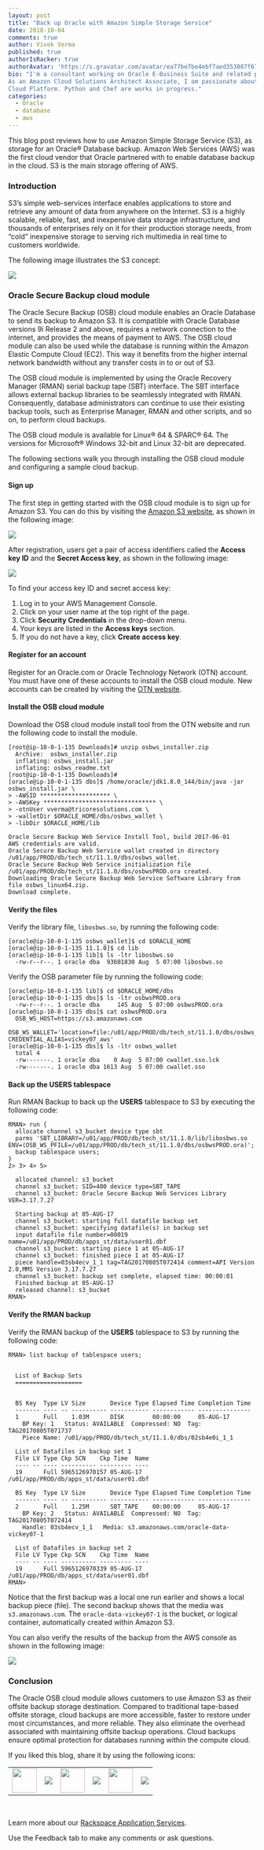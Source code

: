 ```yaml
---
layout: post
title: "Back up Oracle with Amazon Simple Storage Service"
date: 2018-10-04
comments: true
author: Vivek Verma
published: true
authorIsRacker: true
authorAvatar: 'https://s.gravatar.com/avatar/ea77be7be4ebf7aed353087f677104be'
bio: "I'm a consultant working on Oracle E-Business Suite and related products.
As an Amazon Cloud Solutions Architect Associate, I am passionate about the
Cloud Platform. Python and Chef are works in progress."
categories:
  - Oracle
  - database
  - aws
---
```


This blog post reviews how to use Amazon Simple Storage Service (S3), as storage
for an Oracle&reg; Database backup. Amazon Web Services (AWS) was the first cloud
vendor that Oracle partnered with to enable database backup in the cloud. S3 is
the main storage offering of AWS.

<!--more-->

### Introduction

S3’s simple web-services interface enables applications to store and retrieve
any amount of data from anywhere on the Internet. S3 is a highly scalable,
reliable, fast, and inexpensive data storage infrastructure, and thousands of
enterprises rely on it for their production storage needs, from “cold”
inexpensive storage to serving rich multimedia in real time to customers
worldwide.

The following image illustrates the S3 concept:

![](Picture1.png)

### Oracle Secure Backup cloud module

The Oracle Secure Backup (OSB) cloud module enables an Oracle Database to send
its backup to Amazon S3. It is compatible with Oracle Database versions 9i
Release 2 and above, requires a network connection to the internet, and
provides the means of payment to AWS. The OSB cloud module can also be used
while the database is running within the Amazon Elastic Compute Cloud (EC2).
This way it benefits from the higher internal network bandwidth without any
transfer costs in to or out of S3.

The OSB cloud module is implemented by using the Oracle Recovery Manager (RMAN)
serial backup tape (SBT) interface. The SBT interface allows external backup
libraries to be seamlessly integrated with RMAN. Consequently, database
administrators can continue to use their existing backup tools, such as Enterprise
Manager, RMAN and other scripts, and so on, to perform cloud backups.

The OSB cloud module is available for Linux&reg; 64 & SPARC&reg; 64. The
versions for Microsoft&reg; Windows 32-bit and Linux 32-bit are deprecated.

The following sections walk you through installing the OSB cloud module and
configuring a sample cloud backup.

#### Sign up

The first step in getting started with the OSB cloud module is to sign up for
Amazon S3. You can do this by visiting the [Amazon S3 website](https://aws.amazon.com/s3 ),
as shown in the following image:

![](Picture2.png)

After registration, users get a pair of access identifiers called
the **Access key ID** and the **Secret Access key**, as shown in the following
image:

![](Picture3.png)

To find your access key ID and secret access key:
 
1. Log in to your AWS Management Console.
2. Click on your user name at the top right of the page.
3. Click **Security Credentials** in the drop-down menu.
4. Your keys are listed in the  **Access keys** section.
5. If you do not have a key, click **Create access key**.

#### Register for an account

Register for an Oracle.com or Oracle Technology Network (OTN) account. You must
have one of these accounts to install the OSB cloud module. New accounts can be
created by visiting the [OTN website](https://otn.oracle.com).

#### Install the OSB cloud module

Download the OSB cloud module install tool from the OTN website and run the
following code to install the module.

    [root@ip-10-0-1-135 Downloads]# unzip osbws_installer.zip
      Archive:  osbws_installer.zip
      inflating: osbws_install.jar
      inflating: osbws_readme.txt
    [root@ip-10-0-1-135 Downloads]#
    [oracle@ip-10-0-1-135 dbs]$ /home/oracle/jdk1.8.0_144/bin/java -jar osbws_install.jar \
    > -AWSID ******************** \
    > -AWSKey ******************************** \
    > -otnUser vverma@tricoresolutions.com \
    > -walletDir $ORACLE_HOME/dbs/osbws_wallet \
    > -libDir $ORACLE_HOME/lib

    Oracle Secure Backup Web Service Install Tool, build 2017-06-01
    AWS credentials are valid.
    Oracle Secure Backup Web Service wallet created in directory /u01/app/PROD/db/tech_st/11.1.0/dbs/osbws_wallet.
    Oracle Secure Backup Web Service initialization file /u01/app/PROD/db/tech_st/11.1.0/dbs/osbwsPROD.ora created.
    Downloading Oracle Secure Backup Web Service Software Library from file osbws_linux64.zip.
    Download complete.

#### Verify the files

Verify the library file, `libosbws.so`, by running the following code:

    [oracle@ip-10-0-1-135 osbws_wallet]$ cd $ORACLE_HOME
    [oracle@ip-10-0-1-135 11.1.0]$ cd lib
    [oracle@ip-10-0-1-135 lib]$ ls -ltr libosbws.so
      -rw-r--r--. 1 oracle dba  93601830 Aug  5 07:00 libosbws.so


Verify the OSB parameter file by running the following code:

    [oracle@ip-10-0-1-135 lib]$ cd $ORACLE_HOME/dbs
    [oracle@ip-10-0-1-135 dbs]$ ls -ltr osbwsPROD.ora
      -rw-r--r--. 1 oracle dba     145 Aug  5 07:00 osbwsPROD.ora
    [oracle@ip-10-0-1-135 dbs]$ cat osbwsPROD.ora
      OSB_WS_HOST=https://s3.amazonaws.com
      OSB_WS_WALLET='location=file:/u01/app/PROD/db/tech_st/11.1.0/dbs/osbws_wallet CREDENTIAL_ALIAS=vickey07_aws'
    [oracle@ip-10-0-1-135 dbs]$ ls -ltr osbws_wallet
      total 4
      -rw-------. 1 oracle dba    0 Aug  5 07:00 cwallet.sso.lck
      -rw-------. 1 oracle dba 1613 Aug  5 07:00 cwallet.sso

#### Back up the USERS tablespace

Run RMAN Backup to back up the **USERS** tablespace to S3 by executing the
following code:

    RMAN> run {
      allocate channel s3_bucket device type sbt
      parms 'SBT_LIBRARY=/u01/app/PROD/db/tech_st/11.1.0/lib/libosbws.so ENV=(OSB_WS_PFILE=/u01/app/PROD/db/tech_st/11.1.0/dbs/osbwsPROD.ora)';
      backup tablespace users;
    }
    2> 3> 4> 5>

      allocated channel: s3_bucket
      channel s3_bucket: SID=400 device type=SBT_TAPE
      channel s3_bucket: Oracle Secure Backup Web Services Library VER=3.17.7.27

      Starting backup at 05-AUG-17
      channel s3_bucket: starting full datafile backup set
      channel s3_bucket: specifying datafile(s) in backup set
      input datafile file number=00019 name=/u01/app/PROD/db/apps_st/data/user01.dbf
      channel s3_bucket: starting piece 1 at 05-AUG-17
      channel s3_bucket: finished piece 1 at 05-AUG-17
      piece handle=03sb4ecv_1_1 tag=TAG20170805T072414 comment=API Version 2.0,MMS Version 3.17.7.27
      channel s3_bucket: backup set complete, elapsed time: 00:00:01
      Finished backup at 05-AUG-17
      released channel: s3_bucket
    RMAN>

#### Verify the RMAN backup

Verify the RMAN backup of the **USERS** tablespace to S3 by running the
following code:

    RMAN> list backup of tablespace users;


      List of Backup Sets
      ===================


      BS Key  Type LV Size       Device Type Elapsed Time Completion Time
      ------- ---- -- ---------- ----------- ------------ ---------------
      1       Full    1.03M      DISK        00:00:00     05-AUG-17
        BP Key: 1   Status: AVAILABLE  Compressed: NO  Tag: TAG20170805T071737
        Piece Name: /u01/app/PROD/db/tech_st/11.1.0/dbs/02sb4e0i_1_1

      List of Datafiles in backup set 1
      File LV Type Ckp SCN    Ckp Time  Name
      ---- -- ---- ---------- --------- ----
      19      Full 5965126970157 05-AUG-17 /u01/app/PROD/db/apps_st/data/user01.dbf

      BS Key  Type LV Size       Device Type Elapsed Time Completion Time
      ------- ---- -- ---------- ----------- ------------ ---------------
      2       Full    1.25M      SBT_TAPE    00:00:00     05-AUG-17
        BP Key: 2   Status: AVAILABLE  Compressed: NO  Tag: TAG20170805T072414
        Handle: 03sb4ecv_1_1   Media: s3.amazonaws.com/oracle-data-vickey07-1

      List of Datafiles in backup set 2
      File LV Type Ckp SCN    Ckp Time  Name
      ---- -- ---- ---------- --------- ----
      19      Full 5965126970339 05-AUG-17 /u01/app/PROD/db/apps_st/data/user01.dbf
    RMAN>


Notice that the first backup was a local one run earlier and shows a local
backup piece (file). The second backup shows that the media was `s3.amazonaws.com`.
The `oracle-data-vickey07-1` is the bucket, or logical container, automatically
created within Amazon S3.

You can also verify the results of the backup from the AWS console as shown in
the following image:

![](Picture4.png)

### Conclusion

The Oracle OSB cloud module allows customers to use Amazon S3 as their offsite
backup storage destination. Compared to traditional tape-based offsite storage,
cloud backups are more accessible, faster to restore under most circumstances,
and more reliable. They also eliminate the overhead associated with maintaining
offsite backup operations. Cloud backups ensure optimal protection for databases
running within the compute cloud.

<table>
  <tr>If you liked this blog, share it by using the following icons:</tr>
  <tr>
   <td>
       <img src="line-tile.png" width=50 >
    </td>
    <td>
      <a href="https://twitter.com/home?status=https%3A//developer.rackspace.com/blog/backup-oracle-with-amazon-simple-storage-service/">
        <img src="shareT.png">
      </a>
    </td>
    <td>
       <img src="line-tile.png" width=50 >
    </td>
    <td>
      <a href="https://www.facebook.com/sharer/sharer.php?u=https%3A//developer.rackspace.com/blog/backup-oracle-with-amazon-simple-storage-service/">
        <img src="shareFB.png">
      </a>
    </td>
    <td>
       <img src="line-tile.png" width=50 >
    </td>
    <td>
      <a href="https://www.linkedin.com/shareArticle?mini=true&url=https%3A//developer.rackspace.com/blog/backup-oracle-with-amazon-simple-storage-service&summary=&source=">
        <img src="shareL.png">
      </a>
    </td>
  </tr>
</table>

</br>

Learn more about our [Rackspace Application Services](https://www.rackspace.com/application-management).

Use the Feedback tab to make any comments or ask questions.
